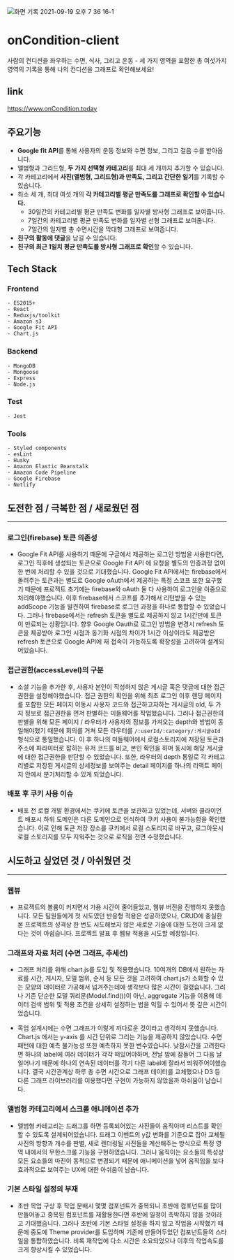 
![화면 기록 2021-09-19 오후 7 36 16-1](https://user-images.githubusercontent.com/78012039/133924636-0ebcc99c-99e0-4717-b3fb-05547e067b33.gif)


# onCondition-client

사람의 컨디션을 좌우하는 수면, 식사, 그리고 운동 - 세 가지 영역을 포함한 총 여섯가지 영역의 기록을 통해 나의 컨디션을 그래프로 확인해보세요!

## link

https://www.onCondition.today

## 주요기능

- **Google fit API**를 통해 사용자의 운동 정보와 수면 정보, 그리고 걸음 수를 받아옵니다.
- 앨범형과 그리드형, **두 가지 선택형 카테고리**를 최대 세 개까지 추가할 수 있습니다.
- 각 카테고리에서 **사진(앨범형, 그리드형)과 만족도, 그리고 간단한 일기**를 기록할 수 있습니다.
- 최소 세 개, 최대 여섯 개의 **각 카테고리별 평균 만족도를 그래프로 확인할 수 있습니다.**
  - 30일간의 카테고리별 평균 만족도 변화를 일자별 방사형 그래프로 보여줍니다.
  - 7일간의 카테고리별 평균 만족도 변화를 일자별 선형 그래프로 보여줍니다.
  - 7일간의 일자별 총 수면시간을 막대형 그래프로 보여줍니다.
- **친구의 활동에 댓글**을 남길 수 있습니다.
- **친구의 최근 1일치 평균 만족도를 방사형 그래프로 확인**할 수 있습니다.

## Tech Stack

  ### Frontend
    - ES2015+
    - React
    - Reduxjs/toolkit
    - Amazon s3
    - Google Fit API
    - Chart.js

  ### Backend
    - MongoDB
    - Mongoose
    - Express
    - Node.js

  ### Test
    - Jest

  ### Tools
    - Styled components
    - esLint
    - Husky
    - Amazon Elastic Beanstalk
    - Amazon Code Pipeline
    - Google Firebase
    - Netlify

## 도전한 점 / 극복한 점 / 새로웠던 점
---

  ### 로그인(firebase) 토큰 의존성

  - Google Fit API를 사용하기 때문에 구글에서 제공하는 로그인 방법을 사용한다면, 로그인 직후에 생성되는 토큰으로 Google Fit API 에 요청을 별도의 인증과정 없이 한 번에 처리할 수 있을 것으로 기대했습니다. Google Fit API에서는 firebase에서 돌려주는 토큰과는 별도로 Google oAuth에서 제공하는 특정 스코프 또한 요구했기 때문에 프로젝트 초기에는 firebase와 oAuth 둘 다 사용하여 로그인을 이중으로 처리해야했습니다. 이후 firebase에서 스코프를 추가해서 리턴받을 수 있는 addScope 기능을 발견하여 firebase로 로그인 과정을 하나로 통합할 수 있었습니다. 그러나 firebase에서는 refresh 토큰을 별도로 제공하지 않고 1시간만에 토큰이 만료되는 상황입니다. 향후 Google Oauth로 로그인 방법을 변경시 refresh 토큰을 제공받아 로그인 시점과 동기화 시점의 차이가 1시간 이상이라도 제공받은 refresh 토큰으로 Google API에 재 접속이 가능하도록 확장성을 고려하여 설계되어있습니다.

  ### 접근권한(accessLevel)의 구분

  - 소셜 기능을 추가한 후, 사용자 본인이 작성하지 않은 게시글 혹은 댓글에 대한 접근 권한을 설정해야했습니다. 접근 권한의 확인을 위해 최초 로그인 이후 랜딩 페이지를 포함한 모든 페이지 이동시 사용자 코드와 접근하고자하는 게시글의 oId, 두 가지 정보로 접근권한을 먼저 판별하는 미들웨어를 작업했습니다. 그러나 접근권한의 판별을 위해 모든 페이지 / 라우터가 사용자의 정보를 가져오는 depth와 방법이 동일해야했기 때문에 회의를 거쳐 모든 라우터를 `/:userId/:category/:게시글oId` 형식으로 통일했습니다. 이 후 하나의 미들웨어에서 로컬스토리지에 저장된 토큰과 주소에 파라미터로 잡히는 유저 코드를 비교, 본인 확인을 하며 동시에 해당 게시글에 대한 접근권한을 판단할 수 있었습니다. 또한, 라우터의 depth 통일로 각 카테고리별로 저장된 게시글의 상세정보를 보여주는 detail 페이지를 하나의 리액트 페이지 안에서 분기처리할 수 있게 되었습니다.

  ### 배포 후 쿠키 사용 이슈

  - 배포 전 로컬 개발 환경에서는 쿠키에 토큰을 보관하고 있었는데, 서버와 클라이언트 배포시 하위 도메인은 다른 도메인으로 인식하여 쿠키 사용이 불가능함을 확인했습니다. 이로 인해 토큰 저장 장소를 쿠키에서 로컬 스토리지로 바꾸고, 로그아웃시 로컬 스토리지를 모두 지워주는 것으로 로직을 전면 수정했습니다.

## 시도하고 싶었던 것 / 아쉬웠던 것
---

  ### 웹뷰

  - 프로젝트의 볼륨이 커지면서 가용 시간이 줄어들었고, 웹뷰 버전을 진행하지 못했습니다. 모든 팀원들에게 첫 시도였던 반응형 적용은 성공하였으나, CRUD에 충실한 본 프로젝트의 성격상 한 번도 시도해보지 않은 새로운 기술에 대한 도전이 크게 없다는 것이 아쉽습니다. 프로젝트 발표 후 웹뷰 적용을 시도할 예정입니다.

  ### 그래프와 자료 처리 (수면 그래프, 추세선)

  - 그래프 처리를 위해 chart.js를 도입 및 적용했습니다. 10여개의 DB에서 원하는 자료를 시간, 게시자, 모델 범위, 순서 등 모든 것을 고려하여 chart.js가 소화할 수 있는 모양의 데이터로 가공해서 넘겨주는데에 생각보다 많은 시간이 걸렸습니다. 그러나 기존 단순한 모델 쿼리문(Model.find())이 아닌, aggregate 기능을 이용해 데이터 검색 범위 및 적용 조건을 상세히 설정하는 법을 익힐 수 있어서 뜻 깊은 시간이었습니다.

  - 목업 설계시에는 수면 그래프가 이렇게 까다로운 것이라고 생각하지 못했습니다. Chart.js 에서는  y-axis 를 시간 단위로 그리는 기능을 제공하지 않았습니다. 수면 패턴에 대한 예측 불가능성 또한 예측하지 못한 변수였습니다. 낮잠시간을 고려한다면 하나의 label에 여러 데이터가 각각 떠있어야하며, 전날 밤에 잠들어 그 다음 날 일어나기 때문에 하나의 연속된 데이터를 각기 다른 label에 잘라서 띄워주어야했습니다. 결국 시간관계상 하루 총 수면 시간으로 그래프 데이터를 교체했으나 D3 등 다른 그래프 라이브러리를 이용했다면 구현이 가능하지 않았을까 아쉬움이 남습니다.

  ### 앨범형 카테고리에서 스크롤 애니메이션 추가

  - 앨범형 카테고리는 드래그를 하면 등록되어있는 사진들이 움직이며 리스트를 확인할 수 있도록 설계되어있습니다. 드래그 이벤트의 y값 변화를 기준으로 잡아 교체될 사진의 방향과 개수를 판별, 새로 렌더링될 사진들을 계산해주는 방식으로 특정 영역 내에서의 무한스크롤 기능을 구현하였습니다. 그러나 움직이는 요소들의 특성상 모든 요소들의 마진이 동적으로 변경되기 때문에 애니메이션을 넣어 움직임을 보다 효과적으로 보여주는 UX에 대한 아쉬움이 남습니다.

  ### 기본 스타일 설정의 부재

  - 초반 목업 구상 후 작업 분배시 몇몇 컴포넌트가 중복되니 초반에 컴포넌트를 많이 만들어놓고 중복된 컴포넌트를 재활용한다면 후반에 일정이 촉박하지 않을 것이라고 기대했습니다. 그러나 초반에 기본 스타일 설정을 하지 않고 작업을 시작했기 때문에 중도에 Theme provider를 도입하며 기존에 만들어두었던 컴포넌트들의 스타일을 통합하였습니다. 비록 재작업에 다소 시간은 소요되었으나 이후의 작업속도를 크게 향상시킬 수 있었습니다.

